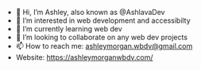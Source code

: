 - 👋 Hi, I’m Ashley, also known as @AshlavaDev
- 👀 I’m interested in web development and accessibilty
- 🌱 I’m currently learning web dev
- 💞️ I’m looking to collaborate on any web dev projects
- 📫 How to reach me: ashleymorgan.wbdv@gmail.com
- Website: https://ashleymorganwbdv.com/

<!---
AshlavaDev/AshlavaDev is a ✨ special ✨ repository because its `README.md` (this file) appears on your GitHub profile.
You can click the Preview link to take a look at your changes.
--->
